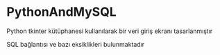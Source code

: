 # PythonAndMySQL
Python tkinter kütüphanesi kullanılarak bir veri giriş ekranı tasarlanmıştır

SQL bağlantısı ve bazı eksiklikleri bulunmaktadır

